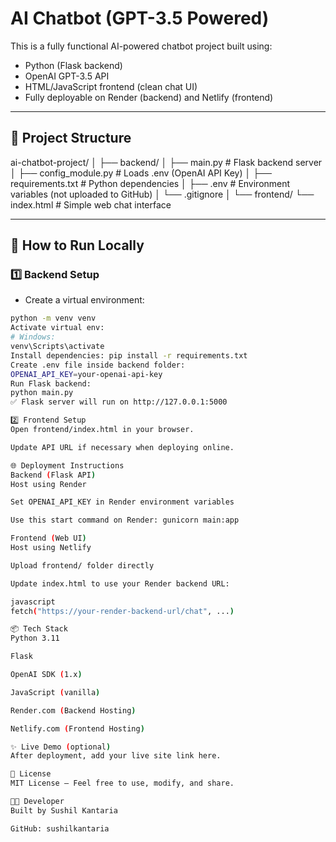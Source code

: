 # AI Chatbot (GPT-3.5 Powered)

This is a fully functional AI-powered chatbot project built using:

- Python (Flask backend)
- OpenAI GPT-3.5 API
- HTML/JavaScript frontend (clean chat UI)
- Fully deployable on Render (backend) and Netlify (frontend)

---

## 🧩 Project Structure

ai-chatbot-project/
│
├── backend/
│ ├── main.py # Flask backend server
│ ├── config_module.py # Loads .env (OpenAI API Key)
│ ├── requirements.txt # Python dependencies
│ ├── .env # Environment variables (not uploaded to GitHub)
│ └── .gitignore
│
└── frontend/
└── index.html # Simple web chat interface


---

## 🚀 How to Run Locally

### 1️⃣ Backend Setup

- Create a virtual environment:

```bash
python -m venv venv
Activate virtual env:
# Windows:
venv\Scripts\activate
Install dependencies: pip install -r requirements.txt
Create .env file inside backend folder:
OPENAI_API_KEY=your-openai-api-key
Run Flask backend:
python main.py
✅ Flask server will run on http://127.0.0.1:5000

2️⃣ Frontend Setup
Open frontend/index.html in your browser.

Update API URL if necessary when deploying online.

🌐 Deployment Instructions
Backend (Flask API)
Host using Render

Set OPENAI_API_KEY in Render environment variables

Use this start command on Render: gunicorn main:app

Frontend (Web UI)
Host using Netlify

Upload frontend/ folder directly

Update index.html to use your Render backend URL:

javascript
fetch("https://your-render-backend-url/chat", ...)

📦 Tech Stack
Python 3.11

Flask

OpenAI SDK (1.x)

JavaScript (vanilla)

Render.com (Backend Hosting)

Netlify.com (Frontend Hosting)

✨ Live Demo (optional)
After deployment, add your live site link here.

🤝 License
MIT License — Feel free to use, modify, and share.

👨‍💻 Developer
Built by Sushil Kantaria

GitHub: sushilkantaria
